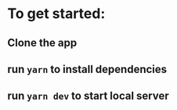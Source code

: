 # To get started:

## Clone the app
## run `yarn` to install dependencies
## run `yarn dev` to start local server
